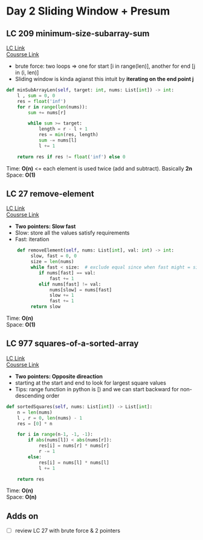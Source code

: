 # Day 2 Sliding Window + Presum

## LC 209 minimum-size-subarray-sum
[LC Link](https://leetcode.com/problems/minimum-size-subarray-sum/description/)   
[Cousrse Link](https://programmercarl.com/0209.%E9%95%BF%E5%BA%A6%E6%9C%80%E5%B0%8F%E7%9A%84%E5%AD%90%E6%95%B0%E7%BB%84.html#%E7%AE%97%E6%B3%95%E5%85%AC%E5%BC%80%E8%AF%BE)

- brute force: two loops => one for start [i in range(len)], another for end [j in (i, len)]
- Sliding window is kinda agianst this intuit by **iterating on the end point j**

```python
def minSubArrayLen(self, target: int, nums: List[int]) -> int:
    l , sum = 0, 0
    res = float('inf')
    for r in range(len(nums)):
        sum += nums[r]

        while sum >= target:
            length = r - l + 1
            res = min(res, length)
            sum -= nums[l] 
            l += 1

    return res if res != float('inf') else 0

```
Time: **O(n)**   <= each element is used twice (add and subtract). Basically **2n**
Space: **O(1)**


## LC 27 remove-element
[LC Link](https://leetcode.com/problems/remove-element/description/)   
[Cousrse Link](https://programmercarl.com/0027.%E7%A7%BB%E9%99%A4%E5%85%83%E7%B4%A0.html)  
- **Two pointers: Slow fast**
- Slow: store all the values satisfy requirements
- Fast: iteration 

```python
    def removeElement(self, nums: List[int], val: int) -> int:
         slow, fast = 0, 0
         size = len(nums)
         while fast < size:  # exclude equal since when fast might = size
            if nums[fast] == val:
                fast += 1
            elif nums[fast] != val:
                nums[slow] = nums[fast]
                slow += 1
                fast += 1
         return slow
```
Time: **O(n)**   
Space: **O(1)**


## LC 977 squares-of-a-sorted-array
[LC Link](https://leetcode.com/problems/squares-of-a-sorted-array/description/)   
[Cousrse Link](https://programmercarl.com/0977.%E6%9C%89%E5%BA%8F%E6%95%B0%E7%BB%84%E7%9A%84%E5%B9%B3%E6%96%B9.html)  
- **Two pointers: Opposite direaction**
- starting at the start and end to look for largest square values
- Tips: range function in python is [) and we can start backward for non-descending order

```python
def sortedSquares(self, nums: List[int]) -> List[int]:
    n = len(nums)
    l , r = 0, len(nums) - 1
    res = [0] * n

    for i in range(n-1, -1, -1):
        if abs(nums[l]) < abs(nums[r]):
            res[i] = nums[r] * nums[r]
            r -= 1
        else:
            res[i] = nums[l] * nums[l]
            l += 1

    return res
```
Time: **O(n)**   
Space: **O(n)**


## Adds on
- [ ] review LC 27 with brute force & 2 pointers

